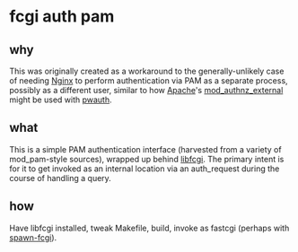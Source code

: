 # fcgi auth pam

## why
This was originally created as a workaround to the generally-unlikely case of
needing [Nginx](http://nginx.org/) to perform authentication via PAM as a
separate process, possibly as a different user, similar to how
[Apache](http://httpd.apache.org/)'s
[mod_authnz_external](https://code.google.com/p/mod-auth-external/) might be
used with [pwauth](https://code.google.com/p/pwauth/).

## what
This is a simple PAM authentication interface (harvested from a variety of
mod_pam-style sources), wrapped up behind [libfcgi](http://www.fastcgi.com/).
The primary intent is for it to get invoked as an internal location via an
auth_request during the course of handling a query.

## how
Have libfcgi installed, tweak Makefile, build, invoke as fastcgi (perhaps
with [spawn-fcgi](http://redmine.lighttpd.net/projects/spawn-fcgi/wiki)).
